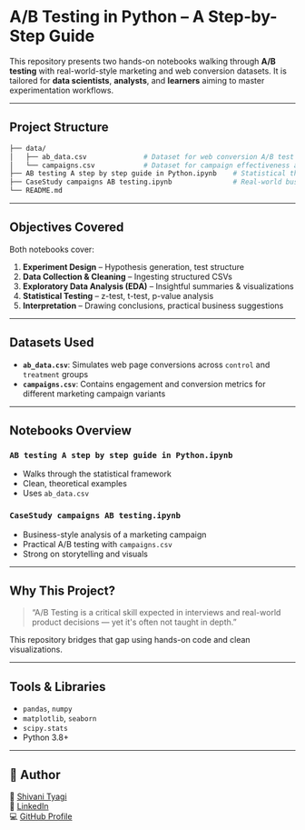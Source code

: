 # A/B Testing in Python – A Step-by-Step Guide

This repository presents two hands-on notebooks walking through **A/B testing** with real-world-style marketing and web conversion datasets. It is tailored for **data scientists**, **analysts**, and **learners** aiming to master experimentation workflows.

---

## Project Structure

```bash
├── data/
│   ├── ab_data.csv              # Dataset for web conversion A/B test (new_page vs old_page)
│   └── campaigns.csv            # Dataset for campaign effectiveness analysis
├── AB testing A step by step guide in Python.ipynb    # Statistical theory + practical walkthrough
├── CaseStudy campaigns AB testing.ipynb               # Real-world business campaign A/B test
└── README.md
```

---

## Objectives Covered

Both notebooks cover:

1. **Experiment Design** – Hypothesis generation, test structure
2. **Data Collection & Cleaning** – Ingesting structured CSVs
3. **Exploratory Data Analysis (EDA)** – Insightful summaries & visualizations
4. **Statistical Testing** – z-test, t-test, p-value analysis
5. **Interpretation** – Drawing conclusions, practical business suggestions

---

## Datasets Used

- **`ab_data.csv`**: Simulates web page conversions across `control` and `treatment` groups
- **`campaigns.csv`**: Contains engagement and conversion metrics for different marketing campaign variants

---

## Notebooks Overview

### `AB testing A step by step guide in Python.ipynb`
- Walks through the statistical framework
- Clean, theoretical examples
- Uses `ab_data.csv`

### `CaseStudy campaigns AB testing.ipynb`
- Business-style analysis of a marketing campaign
- Practical A/B testing with `campaigns.csv`
- Strong on storytelling and visuals

---

## Why This Project?

> “A/B Testing is a critical skill expected in interviews and real-world product decisions — yet it's often not taught in depth.”

This repository bridges that gap using hands-on code and clean visualizations.

---

## Tools & Libraries

- `pandas`, `numpy`
- `matplotlib`, `seaborn`
- `scipy.stats`
- Python 3.8+

---

## 👤 Author

📩 [Shivani Tyagi](mailto:shivanitg09@gmail.com)  
🔗 [LinkedIn](https://www.linkedin.com/in/shivani-tyagi-09/)  
💻 [GitHub Profile](https://github.com/SHIVITG)
